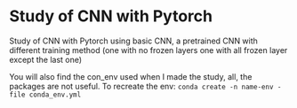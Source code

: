# Study of CNN with Pytorch

Study of CNN with Pytorch using basic CNN, a pretrained CNN with different training method (one with no frozen layers one with all frozen layer except the last one)

You will also find the con_env used when I made the study, all, the packages are not useful. To recreate the env: `conda create -n name-env -file conda_env.yml`

